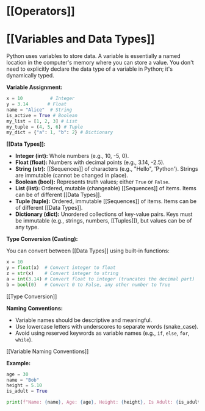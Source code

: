 # [[Operators]]
# [[Variables and Data Types]] 
Python uses variables to store data.  A variable is essentially a named location in the computer's memory where you can store a value.  You don't need to explicitly declare the data type of a variable in Python; it's dynamically typed.

**Variable Assignment:**

```python
x = 10          # Integer
y = 3.14       # Float
name = "Alice"  # String
is_active = True # Boolean
my_list = [1, 2, 3] # List
my_tuple = (4, 5, 6) # Tuple
my_dict = {"a": 1, "b": 2} # Dictionary
```

**[[Data Types]]:**

* **Integer (int):** Whole numbers (e.g., 10, -5, 0).
* **Float (float):**  Numbers with decimal points (e.g., 3.14, -2.5).
* **String (str):** [[Sequences]] of characters (e.g., "Hello", 'Python').  Strings are immutable (cannot be changed in place).
* **Boolean (bool):** Represents truth values; either `True` or `False`.
* **List (list):** Ordered, mutable (changeable) [[Sequences]] of items.  Items can be of different [[Data Types]].
* **Tuple (tuple):** Ordered, immutable [[Sequences]] of items. Items can be of different [[Data Types]].
* **Dictionary (dict):**  Unordered collections of key-value pairs.  Keys must be immutable (e.g., strings, numbers, [[Tuples]]), but values can be of any type.


**Type Conversion (Casting):**

You can convert between [[Data Types]] using built-in functions:

```python
x = 10
y = float(x)  # Convert integer to float
z = str(x)    # Convert integer to string
a = int(3.14) # Convert float to integer (truncates the decimal part)
b = bool(0)   # Convert 0 to False, any other number to True
```

[[Type Conversion]]

**Naming Conventions:**

* Variable names should be descriptive and meaningful.
* Use lowercase letters with underscores to separate words (snake_case).
* Avoid using reserved keywords as variable names (e.g., `if`, `else`, `for`, `while`).


[[Variable Naming Conventions]]


**Example:**

```python
age = 30
name = "Bob"
height = 5.10
is_adult = True

print(f"Name: {name}, Age: {age}, Height: {height}, Is Adult: {is_adult}")
```
